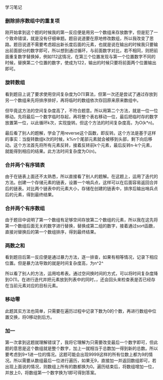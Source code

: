 学习笔记

### 删除排序数组中的重复项

刚开始拿到这个题的时候我的第一反应便是用另一个数组来存放数字，但是犯了一个致命错误，就是没有仔细审题。题目说道要在原地修改数组，所以我改变了思路。题目说道不需要考虑超出新长度后面的元素，也就是说在输出的时候我只要输出前面部分的数字即可，所以想到通过循环，与前面数字对比，若不相同，则把前面重复数字替换掉，例如112这情况，在第三个位置发现与第一个位置数字不同的时候，替换第二个位置的数字，使成为122，输出的时候只要将前面两个位置输出即可。

### 旋转数组

看到题目上说了要求使用空间复杂度为O(1)算法，但第一次还是尝试了通过存放到另一个数组来先将排序排好，再将临时的数组依次存回原来原来数组中。

但毕竟这方法的空间复杂度高了，不符合题意。所以用第二个方法，就是一位一位移动。先将最后一个数字临时存起，再将整个表右移动一位，最后把临时存的数字放置第一位，以此循环k次，实现旋转。但这个方法的时间复杂度高，为O(k*n)。

最后看了别人的题解，学会了用reverse这个函数，即反转。这个方法是基于这样的事实：当旋转数组k次的时候，k%n个尾部元素就会被移到头部，剩下向后移动。这个方法首先将所有元素反转，接着反转前k个元素，最后反转n-k个元素，就能得到相应的结果。此方法时间复杂度为O(n)。

### 合并两个有序链表

由于在链表上面还不太熟悉，所以直接看了别人的题解。在这题上，运用了迭代的方法。创建一个存储元素的链表，设置一个哨兵点，这样可以在后面容易返回合并后的链表。对比两个链表中的元素大小，存储在创建的链表中，排序后输出哨兵点后的元素，得到最终结果。

### 合并两个有序数组

由于题目中说明了第一个数组有足够空间存放第二个数组的元素，所以我在这先将第一个数组后面无关的数字进行替换，替换成第二组的数字，接着通过sort函数，直接对替换后的第一个数组排序，得到最终结果。

### 两数之和

看到题目后第一反应便是通过暴力方法，逐一排查，如果有相等情况，记录下相应位置。但是暴力法导致的就是时间复杂度高，为n^2^

所以看了别人的方法，运用哈希表。通过空间换时间的方式，可以将时间复杂度降到O(1)。在进行迭代并把元素放到列表中的同时，，还会回头来检查表是否已经存在当前元素对应的目标元素。

### 移动零

此题其实方法也简单，只需要在遍历过程中记录下数为0的个数，再进行数组中位置交换，将0移动到后方。

### 加一

第一次拿到这题就理解错误了，我将它理解为只需要改变最后一个数字即可，但此题的意思是这个数组就是整个数字，加上一就相当于总数加一得到新的总数。所以要考虑到9+1进一位的情况。这题可能会出现9999这样的所有位数上都为9的情况。所以需要从数组最后一位进行遍历，如果无9，直接加一并返回数组即可，若出现上面说的情况，则数组上所有的数都换为0。遍历结束后，将数组增加一位，并放上0，将数组第一个数字换为1即可得到答案。


